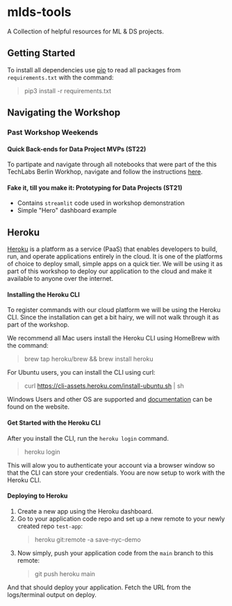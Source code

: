 # mlds-tools
A Collection of helpful resources for ML &amp; DS projects.
## Getting Started
To install all dependencies use [pip](https://pip.pypa.io/en/stable/) to read all packages from `requirements.txt` with the command:
> pip3 install -r requirements.txt

## Navigating the Workshop
### Past Workshop Weekends
#### Quick Back-ends for Data Project MVPs (ST22)
To partipate and navigate through all notebooks that were part of the this TechLabs Berlin Workhop, navigate and follow the instructions [here](workshops/ww_summer_22/README.md).

#### Fake it, till you make it: Prototyping for Data Projects (ST21)
- Contains `streamlit` code used in workshop demonstration
- Simple "Hero" dashboard example

## Heroku
[Heroku](https://dashboard.heroku.com/apps) is a platform as a service (PaaS) that enables developers to build, run, and operate applications entirely in the cloud. It is one of the platforms of choice to deploy small, simple apps on a quick tier. We will be using it as part of this workshop to deploy our application to the cloud and make it available to anyone over the internet.

#### Installing the Heroku CLI
To register commands with our cloud platform we will be using the Heroku CLI. Since the installation can get a bit hairy, we will not walk through it as part of the workshop.

We recommend all Mac users install the Heroku CLI using HomeBrew with the command:
> brew tap heroku/brew && brew install heroku

For Ubuntu users, you can install the CLI using curl:
> curl https://cli-assets.heroku.com/install-ubuntu.sh | sh

Windows Users and other OS are supported and [documentation](https://devcenter.heroku.com/articles/heroku-cli#install-the-heroku-cli) can be found on the website.

#### Get Started with the Heroku CLI
After you install the CLI, run the `heroku login` command.
> heroku login

This will alow you to authenticate your account via a browser window so that the CLI can store your credentials. Yoou are now setup to work with the Heroku CLI.

#### Deploying to Heroku
1. Create a new app using the Heroku dashboard.
2. Go to your application code repo and set up a new remote to your newly created repo `test-app`:
    > heroku git:remote -a save-nyc-demo
3. Now simply, push your application code from the `main` branch to this remote:
    > git push heroku main

And that should deploy your application. Fetch the URL from the logs/terminal output on deploy.